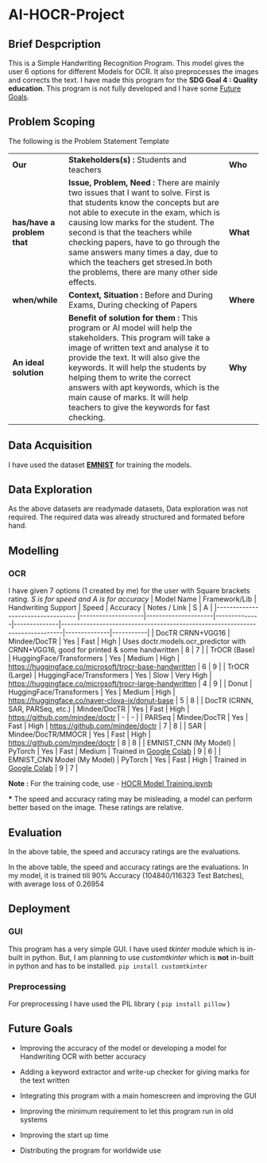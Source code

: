 # AI-HOCR-Project

## Brief Despcription

This is a Simple Handwriting Recognition Program. This model gives the user 6 options for different Models for OCR. It also preprocesses the images and corrects the text. I have made this program for the __SDG Goal 4 : Quality education__. This program is not fully developed and I have some [Future Goals](#future-goals).

## Problem Scoping
The following is the Problem Statement Template

| |  |  |
| --- |------------| --- |
| __Our__ | __Stakeholders(s) :__ Students and teachers | __Who__ |
| __has/have a problem that__ | __Issue, Problem, Need :__ There are mainly two issues that I want to solve. First is  that students know the concepts but are not able to execute in the exam, which is causing low marks for the student. The second is that the teachers while checking papers, have to go through the same answers many times a day, due to which the teachers get stresed.In both the problems, there are many other side effects. | __What__ |
| __when/while__ | __Context, Situation :__ Before and During Exams, During checking of Papers | __Where__ |
| __An ideal solution__ | __Benefit of solution for them :__ This program or AI model will help the stakeholders. This program will take a image of written text and analyse it to provide the text. It will also give the keywords. It will help the students by helping them to write the correct answers with apt keywords, which is the main cause of marks. It will help teachers to give the keywords for fast checking. | __Why__ |

## Data Acquisition
I have used the dataset __[EMNIST](https://www.nist.gov/itl/products-and-services/emnist-dataset)__ for training the models. 


## Data Exploration
As the above datasets are readymade datasets, Data exploration was not required. The required data was already structured and formated before hand. 

## Modelling

### OCR
I have given 7 options (1 created by me) for the user with Square brackets rating. _S is for speed and A is for accuracy_ 
| Model Name                       | Framework/Lib      | Handwriting Support | Speed         | Accuracy      | Notes / Link                                                                 | S | A |
|---------------------------------- |--------------------|---------------------|--------------|--------------|------------------------------------------------------------------------------|--------------|-----------|
| DocTR CRNN+VGG16 | Mindee/DocTR       | Yes                | Fast         | High         | Uses doctr.models.ocr_predictor with CRNN+VGG16, good for printed & some handwritten | 8 | 7 |
| TrOCR (Base)                      | HuggingFace/Transformers | Yes           | Medium       | High         | https://huggingface.co/microsoft/trocr-base-handwritten                      | 6 | 9 |
| TrOCR (Large)                     | HuggingFace/Transformers | Yes           | Slow         | Very High    | https://huggingface.co/microsoft/trocr-large-handwritten                     | 4 | 9 |
| Donut                             | HuggingFace/Transformers | Yes           | Medium       | High         | https://huggingface.co/naver-clova-ix/donut-base                             | 5 | 8 |
| DocTR (CRNN, SAR, PARSeq, etc.)   | Mindee/DocTR       | Yes                | Fast         | High         | https://github.com/mindee/doctr                                              | - | - |
| PARSeq                            | Mindee/DocTR       | Yes                | Fast         | High         | https://github.com/mindee/doctr                                              | 7 | 8 |
| SAR                               | Mindee/DocTR/MMOCR | Yes                | Fast         | High         | https://github.com/mindee/doctr                                              | 8 | 8 |
| EMNIST_CNN (My Model) | PyTorch  | Yes  | Fast | Medium | Trained in [Google Colab](colab.research.google.com) | 9 | 6 |
|   EMNIST_CNN Model (My Model) | PyTorch | Yes | Fast | High | Trained in [Google Colab](colab.research.google.com) | 9 | 7 |

__Note :__ For the training code, use - [HOCR Model Training.ipynb](https://colab.research.google.com/drive/1uOd9cIHQ2zInzSqMNEcH51vEV0AQBuhL?usp=sharing) 

__*__ The speed and accuracy rating may be misleading, a model can perform better based on the image. These ratings are relative. 
## Evaluation
In the above table, the speed and accuracy ratings are the evaluations. 

In the above table, the speed and accuracy ratings are the evaluations.
In my model, it is trained till 90% Accuracy (104840/116323 Test Batches), with average loss of 0.26954
 
## Deployment

### GUI
This program has a very simple GUI. I have used _tkinter_ module which is in-built in python. But, I am planning to use _customtkinter_ which is __not__ in-built in python and has to be installed. `pip install customtkinter` 

### Preprocessing
For preprocessing I have used the PIL library ( `pip install pillow` ) 

## Future Goals
- Improving the accuracy of the model or developing a model for Handwriting OCR with better accuracy

- Adding a keyword extractor and write-up checker for giving marks for the text written

- Integrating this program with a main homescreen and improving the GUI

- Improving the minimum requirement to let this program run in old systems

- Improving the start up time

- Distributing  the program for worldwide use

